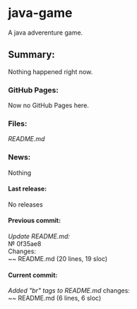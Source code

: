 # java-game
A java adverenture game.

## Summary:
Nothing happened right now.
### GitHub Pages:
Now no GitHub Pages here.
### Files:
_README.md_
### News:
Nothing

#### Last release:
No releases
#### Previous commit:
*Update README.md:*<br>
№ 0f35ae8<br>
Changes:<br>
~~ README.md (20 lines, 19 sloc)
#### Current commit:
*Added "br" tags to README.md* changes:<br>
~~ README.md (6 lines, 6 sloc)